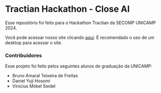 # Tractian Hackathon - Close AI

Esse repositório foi feito para o Hackathon Tractian da SECOMP UNICAMP 2024.

Você pode acessar nosso site clicando [aqui](https://tractianhackathon.streamlit.app/). É recomendado o uso de um desktop para acessar o site.

### Contribuidores

Esse projeto foi feito pelos seguintes alunos de graduação da UNICAMP:

- Bruno Amaral Teixeira de Freitas
- Daniel Yuji Hosomi
- Vinicius Mókel Seidel
